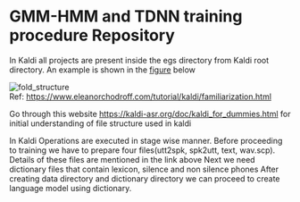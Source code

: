 # GMM-HMM and TDNN training procedure Repository

In Kaldi all projects are present inside the egs directory from Kaldi root directory. An example is shown in the [figure](#fold_structure) below 

![fold_structure](https://user-images.githubusercontent.com/18468722/210463980-5cea2acf-b585-44f5-8647-9ff846fca5b4.png) <br>
Ref: https://www.eleanorchodroff.com/tutorial/kaldi/familiarization.html

Go through this website https://kaldi-asr.org/doc/kaldi_for_dummies.html for initial understanding of file structure used in kaldi

In Kaldi Operations are executed in stage wise manner. Before proceeding to training we have to prepare four files(utt2spk, spk2utt, text, wav.scp). 
Details of these files are mentioned in the link above
Next we need dictionary files that contain lexicon, silence and non silence phones
After creating data directory and dictionary directory we can proceed to create language model using dictionary.

